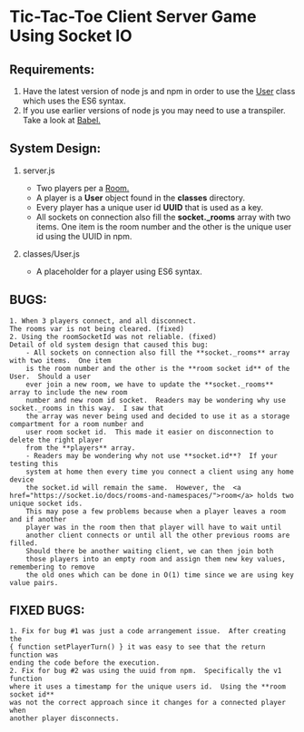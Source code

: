 # Tic-Tac-Toe Client Server Game Using Socket IO

Requirements:
--------------------------------------------------------------------------------
1. Have the latest version of node js and npm in order to use the <a href="https://github.com/mharoot/NodeJs/blob/master/tic-tac-toe/classes/User.js">User</a> class which uses
the ES6 syntax.
2. If you use earlier versions of node js you may need to use a transpiler.  Take a look at <a href="https://babeljs.io/">Babel.</a>

System Design:
--------------------------------------------------------------------------------
1. server.js
    - Two players per a <a href="https://socket.io/docs/rooms-and-namespaces/">Room.</a>
    - A player is a **User** object found in the **classes** directory.
    - Every player has a unique user id **UUID** that is used as a key.
    - All sockets on connection also fill the **socket._rooms** array with two items.  One item
     is the room number and the other is the unique user id using the UUID in npm.

2. classes/User.js
    - A placeholder for a player using ES6 syntax.
    
BUGS:
--------------------------------------------------------------------------------
    1. When 3 players connect, and all disconnect.  
    The rooms var is not being cleared. (fixed)
    2. Using the roomSocketId was not reliable. (fixed)
    Detail of old system design that caused this bug:
        - All sockets on connection also fill the **socket._rooms** array with two items.  One item
        is the room number and the other is the **room socket id** of the User.  Should a user
        ever join a new room, we have to update the **socket._rooms** array to include the new room
        number and new room id socket.  Readers may be wondering why use socket._rooms in this way.  I saw that
        the array was never being used and decided to use it as a storage compartment for a room number and 
        user room socket id.  This made it easier on disconnection to delete the right player
        from the **players** array.
        - Readers may be wondering why not use **socket.id**?  If your testing this
        system at home then every time you connect a client using any home device 
        the socket.id will remain the same.  However, the  <a href="https://socket.io/docs/rooms-and-namespaces/">room</a> holds two unique socket ids. 
        This may pose a few problems because when a player leaves a room and if another 
        player was in the room then that player will have to wait until
        another client connects or until all the other previous rooms are filled. 
        Should there be another waiting client, we can then join both
        those players into an empty room and assign them new key values, remembering to remove
        the old ones which can be done in O(1) time since we are using key value pairs.
    
FIXED BUGS:
--------------------------------------------------------------------------------
    1. Fix for bug #1 was just a code arrangement issue.  After creating the 
    { function setPlayerTurn() } it was easy to see that the return function was
    ending the code before the execution.
    2. Fix for bug #2 was using the uuid from npm.  Specifically the v1 function
    where it uses a timestamp for the unique users id.  Using the **room socket id**
    was not the correct approach since it changes for a connected player when 
    another player disconnects.
    
    
    